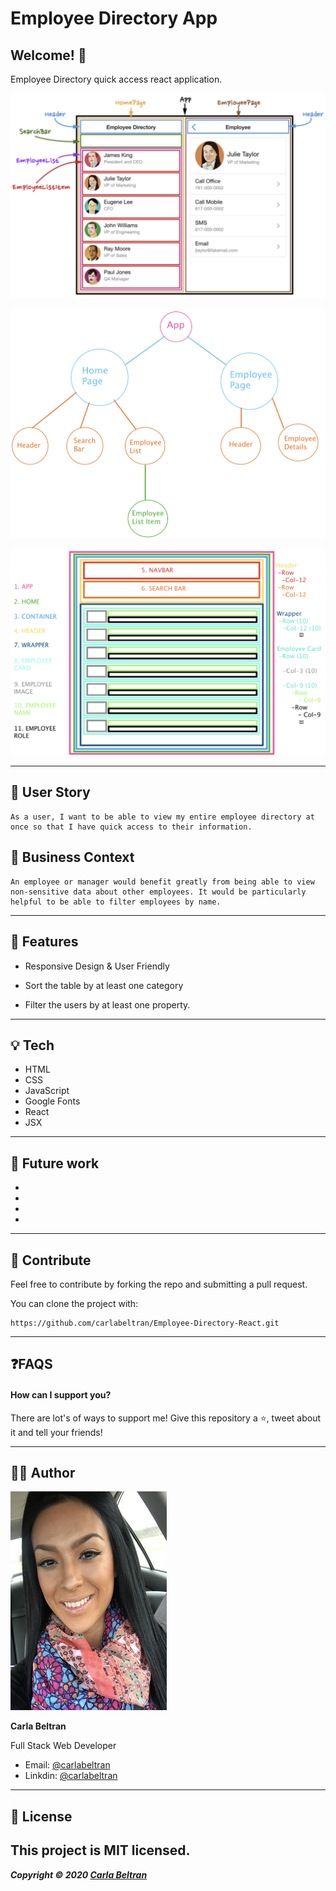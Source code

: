 # Employee Directory App

## Welcome! 👋

Employee Directory quick access react application.

![Employee Directory][ Employee Directory App]

[Employee Directory App]: https://github.com/carlabeltran/Employee-Directory-React/blob/master/Images/EmployeeDirectoryApp.png?raw=true "Employee Directory App"

![Employee Directory Tree][ Employee Directory Tree]

[Employee Directory Tree]: https://github.com/carlabeltran/Employee-Directory-React/blob/master/Images/EmployeeDirectoryTree.png?raw=true "Employee Directory Tree"


![Home Page Components Visual][ Home Page]

[Home Page]: https://github.com/carlabeltran/Employee-Directory-React/blob/master/Images/HomePage.png?raw=true "Home Page Components Visual"


---

## 📕 User Story

```
As a user, I want to be able to view my entire employee directory at once so that I have quick access to their information.
```

## 💼 Business Context

```
An employee or manager would benefit greatly from being able to view non-sensitive data about other employees. It would be particularly helpful to be able to filter employees by name.
```


-----
## 🌈 Features

* Responsive Design & User Friendly

* Sort the table by at least one category

* Filter the users by at least one property.

*****

## 💡 Tech


* HTML
* CSS
* JavaScript
* Google Fonts
* React
* JSX

---

## 🔮 Future work

-
-
-
-

---



## 🤝 Contribute

Feel free to contribute by forking the repo and submitting a pull request.

You can clone the project with:
```
https://github.com/carlabeltran/Employee-Directory-React.git
```

----

## ❓FAQS

#### How can I support you?

There are lot's of ways to support me! Give this repository a ⭐, tweet about it and tell your friends!

___

## 👩🏻 Author

![Profile Picture](https://github.com/carlabeltran/Eat-Da-Burger-/blob/master/public/img/profilepic250x350.png?raw=true)

**Carla Beltran**

Full Stack Web Developer

>  

- Email: [@carlabeltran](https://github.com/carlabeltran14@icloud.com)
- Linkdin: [@carlabeltran](https://github.com/carlabeltran)

----
## 📝 License

This project is MIT licensed.
---
***Copyright © 2020 [Carla Beltran](https://github.com/carlabeltran)***
